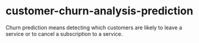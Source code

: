 # customer-churn-analysis-prediction
Churn prediction means detecting which customers are likely to leave a service or to cancel a subscription to a service.
